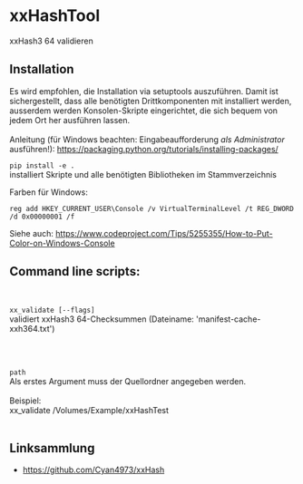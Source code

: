 # xxHashTool

xxHash3 64 validieren


## Installation

Es wird empfohlen, die Installation via setuptools auszuführen. Damit ist sichergestellt, 
dass alle benötigten Drittkomponenten mit installiert werden, ausserdem werden Konsolen-Skripte
eingerichtet, die sich bequem von jedem Ort her ausführen lassen.
<br>
<br>
Anleitung (für Windows beachten: Eingabeaufforderung _als Administrator_ ausführen!):
https://packaging.python.org/tutorials/installing-packages/

```pip install -e .```
<br>
installiert Skripte und alle benötigten Bibliotheken im Stammverzeichnis

Farben für Windows:

```
reg add HKEY_CURRENT_USER\Console /v VirtualTerminalLevel /t REG_DWORD /d 0x00000001 /f
```

Siehe auch: https://www.codeproject.com/Tips/5255355/How-to-Put-Color-on-Windows-Console

## Command line scripts:
<br>

```xx_validate [--flags]```
<br>
validiert xxHash3 64-Checksummen (Dateiname: 'manifest-cache-xxh364.txt')


<br>
<br>

```path```
<br>
Als erstes Argument muss der Quellordner angegeben werden.<br>
<br>
 Beispiel:<br>
xx_validate /Volumes/Example/xxHashTest
<br>
<br>

## Linksammlung

* https://github.com/Cyan4973/xxHash
